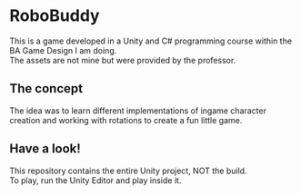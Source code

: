 # RoboBuddy

This is a game developed in a Unity and C# programming course within the BA Game Design I am doing.  
The assets are not mine but were provided by the professor.  

## The concept

The idea was to learn different implementations of ingame character creation and working with rotations to create a fun little game.  

## Have a look!

This repository contains the entire Unity project, NOT the build.  
To play, run the Unity Editor and play inside it.
